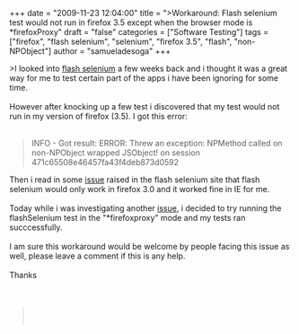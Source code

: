+++
date = "2009-11-23 12:04:00"
title = "&gt;Workaround: Flash selenium test would not run in firefox 3.5 except when the browser mode is *firefoxProxy"
draft = "false"
categories = ["Software Testing"]
tags = ["firefox", "flash selenium", "selenium", "firefox 3.5", "flash", "non-NPObject"]
author = "samueladesoga"
+++

&gt;I looked into <a href="http://code.google.com/p/flash-selenium/">flash selenium</a> a few weeks back and  i thought it was a great way for me to test certain part of the apps i have been ignoring for some time.<br /><br />However after knocking up a few test i discovered that my test would not run in my version of firefox (3.5). I got this error:<br /><br /><blockquote> INFO - Got result: ERROR: Threw an exception: NPMethod called on non-NPObject wrapped JSObject! on session 471c65508e46457fa43f4deb873d0592</blockquote>Then i read in some <a href="http://code.google.com/p/flash-selenium/issues/detail?id=27">issue</a> raised in the flash selenium site that flash selenium would only work in firefox 3.0 and it worked fine in IE for me.<br /><br />Today while i was investigating another <a href="http://samadesoga.blogspot.com/2009/11/selenium-failed-to-start-browser-in.html">issue</a>, i decided to try running the flashSelenium test  in the "*firefoxproxy" mode and my tests ran succcessfully.<br /><br />I am sure this workaround would be welcome by people facing this issue as well, please leave a comment if this is any help.<br /><br />Thanks<br /><br /><br /><blockquote><br /><br /></blockquote>


